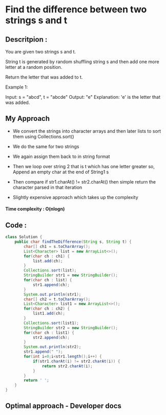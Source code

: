 # Find the difference between two strings s and t
## Descritpion : 
You are given two strings s and t.

String t is generated by random shuffling string s and then add one more letter at a random position.

Return the letter that was added to t.

Example 1:

Input: s = "abcd", t = "abcde"
Output: "e"
Explanation: 'e' is the letter that was added.

## My Approach 
* We  convert the strings into character arrays and then later lists to sort them using Collections.sort()

* We do the same for two strings
* We again assign them back to in string format
* Then we loop over string 2 that is t which has one letter greater so, Append an empty char at the end of String1 s
* Then compare if str1.charAt() != str2.charAt() then simple return the character parsed in that iteration

* Slightly expensive approach which takes up the complexity 
#### Time complexity : O(nlogn)

## Code : 
```java
class Solution {
    public char findTheDifference(String s, String t) {
        char[] ch1 = s.toCharArray();
        List<Character> list = new ArrayList<>();
        for(char ch : ch1) {
            list.add(ch);
        }
        Collections.sort(list);
        StringBuilder str1 = new StringBuilder();
        for(char ch : list) {
            str1.append(ch);
        }
        System.out.println(str1);
        char[] ch2 = t.toCharArray();
        List<Character> list1 = new ArrayList<>();
        for(char ch : ch2) {
            list1.add(ch);
        }
        Collections.sort(list1);
        StringBuilder str2 = new StringBuilder();
        for(char ch : list1) {
            str2.append(ch);
        }
        System.out.println(str2);
        str1.append(" ");
        for(int i=0;i<str1.length();i++) {
            if(str1.charAt(i) != str2.charAt(i)) {
                return str2.charAt(i);
            }
        }
        return ' ';
    }
}

```

## Optimal approach - Developer docs


